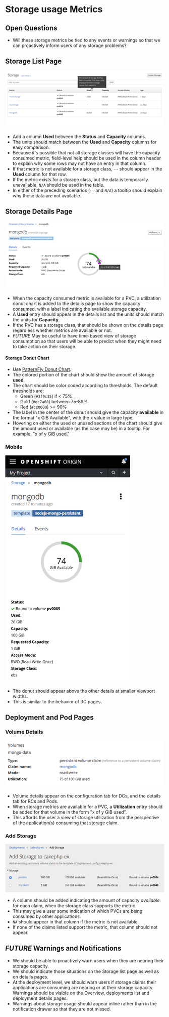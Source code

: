 # Storage usage Metrics

## Open Questions
- Will these storage metrics be tied to any events or warnings so that we can proactively inform users of any storage problems?

## Storage List Page

![storage list](img/storage-list.png)

- Add a column **Used** between the **Status** and **Capacity** columns.
- The units should match between the **Used** and **Capacity** columns for easy comparison.
- Because it's possible that not all storage classes will have the capacity consumed metric, field-level help should be used in the column header to explain why some rows may not have an entry in that column.
- If that metric is not available for a storage class, `--` should appear in the **Used** column for that row.
- If the metric exists for a storage class, but the data is temporarily unavailable, `N/A` should be used in the table.
- In either of the preceding scenarios (`--` and `N/A`) a tooltip should explain why those data are not available.


## Storage Details Page
![storage details](img/storage-details.png)
- When the capacity consumed metric is available for a PVC, a utilization donut chart is added to the details page to show the capacity consumed, with a label indicating the available storage capacity.
- A **Used** entry should appear in the details list and the units should match the units for **Capacity**.
- If the PVC has a storage class, that should be shown on the details page regardless whether metrics are available or not.
- *FUTURE* May be useful to have time-based view of storage consumption so that users will be able to predict when they might need to take action on their storage.


#### Storage Donut Chart
- Use [PatternFly Donut Chart](http://www.patternfly.org/pattern-library/data-visualization/donut-chart/#design).
- The colored portion of the chart should show the amount of storage **used**.
- The chart should be color coded according to thresholds. The default thresholds are:
  - Green (`#3f9c35`) if < 75%
  - Gold (`#ec7a08`) between 75-89%
  - Red (`#cc0000`) >= 90%
- The label in the center of the donut should give the capacity **available** in the format "x GiB Available", with the x value in large type.
- Hovering on either the used or unused sections of the chart should give the amount used or available (as the case may be) in a tooltip. For example, "x of y GiB used."

### Mobile
![storage details mobile](img/storage-details-mobile.png)
- The donut should appear above the other details at smaller viewport widths.
- This is similar to the behavior of RC pages.

## Deployment and Pod Pages
### Volume Details
![storage metrics on deployment details pages](img/storage-metrics-on-deployment-details.png)
- Volume details appear on the configuration tab for DCs, and the details tab for RCs and Pods.
- When storage metrics are available for a PVC, a **Utilization** entry should be added for that volume in the form "x of y GiB used".
- This affords the user a view of storage utilization from the perspective of the application(s) consuming that storage claim.


### Add Storage
![storage metrics on add storage pages](img/storage-metrics-on-add-storage.png)
- A column should be added indicating the amount of capacity *available* for each claim, when the storage class supports the metric.
- This may give a user some indication of which PVCs are being consumed by other applications.
- `NA` should appear in that column if the metric is not available.
- If none of the claims listed support the metric, that column should not appear.

## *FUTURE* Warnings and Notifications
- We should be able to proactively warn users when they are nearing their storage capacity.
- We should indicate those situations on the Storage list page as well as on details pages.
- At the deployment level, we should warn users if storage claims their applications are consuming are nearing or at their storage capacity. Warnings should be visible on the Overview, deployments list and deployment details pages.
- Warnings about storage usage should appear inline rather than in the notification drawer so that they are not missed.  
